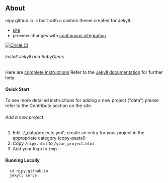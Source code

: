 ## About
nipy.github.io is built with a custom theme created for Jekyll. 

- [site](http://nipy.github.io)
- preview changes with [continuous integration](https://circle-artifacts.com/gh/vsoch/nipy-jekyll/70/artifacts/0/home/ubuntu/nipy-jekyll/_site/index.html)

[![Circle CI](https://circleci.com/gh/vsoch/nipy-jekyll.svg?style=svg)](https://circleci.com/gh/vsoch/nipy-jekyll)


###### Install Jekyll and RubyGems

Here are [complete instructions](https://help.github.com/articles/using-jekyll-with-pages/#installing-jekyll)
Refer to the [Jekyll documentation](http://jekyllrb.com) for further help.


#### Quick Start

To see more detailed instructions for adding a new project ("data") please refer to the Contribute section on the site.

###### Add a new project

1. Edit `/_data/projects.yml'; create an entry for your project in the appropriate category (copy-paste!)
2. Copy `/nipy.html` to `/your_project.html`
3. Add your logo to `imgs`

#### Running Locally

      cd nipy.github.io
      jekyll serve

